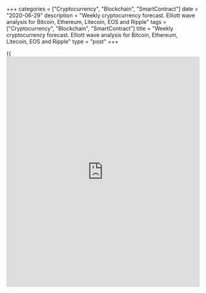 +++
categories = ["Cryptocurrency", "Blockchain", "SmartContract"]
date = "2020-06-29"
description = "Weekly cryptocurrency forecast. Elliott wave analysis for Bitcoin, Ethereum, Litecoin, EOS and Ripple"
tags = ["Cryptocurrency", "Blockchain", "SmartContract"]
title = "Weekly cryptocurrency forecast. Elliott wave analysis for Bitcoin, Ethereum, Litecoin, EOS and Ripple"
type = "post"
+++

{{<iframe id="large-banner" src="https://www.bounty.group/#slide=2.0" width="100%" height="600" scrolling="no" style="border: 0px solid rgb(216, 221, 230); border-radius: 3px;">}}

June 29, 2020

June 29, 2020

Weekly Elliott wave cryptocurrency forecast and analysisRoman Onegin

## Forecast for BTCUSD, LTCUSD, ETHUSD, EOSUSD, XRPUSD pairs

###  **Elliott wave analysis for[BTCUSD][1]**

 **![LiteForex: Weekly cryptocurrency forecast. Elliott wave analysis
for Bitcoin, Ethereum, Litecoin, EOS and Ripple][2]**

In the [daily](https://www.fintecher.org/2020/03/03/forex-trading-daily-strategy/) BTCUSD timeframe, there is developing the down corrective
wave 4, which may complete as a large double zigzag [W]-[X]-[Y]. The
sub-wave [W] has completed as a plain bear zigzag (A)-(B)-(C). There is
now developing the upward linking wave [X], which is a double zigzag
(W)-(X)-(Y), like the main correction of a higher degree. Let us study
the structure of wave (Y) currently unfolding in more detail in a
shorter timeframe.

![LiteForex: Weekly cryptocurrency forecast. Elliott wave analysis for
Bitcoin, Ethereum, Litecoin, EOS and Ripple][3]

After the down linking wave (X) completed as a double zigzag W-X-Y,
there has started the upward zigzag (Y) that is composed of the sub-
waves A-B-C. There is now unfolding the bullish impulse wave A, with the
corrective wave [4] developed inside. The market is now moving up in
impulse [5] to the level of the previous high, made by wave [3], level
10405. Therefore, the price should be rising to this level or higher
over the next few weeks.

* * *

###  **Elliott wave analysis for[ETHUSD][4]**

 **![LiteForex: Weekly cryptocurrency forecast. Elliott wave analysis
for Bitcoin, Ethereum, Litecoin, EOS and Ripple][5]**

The ETHUSD market is developing the global down triple zigzag
[W]-[X]-[Y]-[X]-[Z]. The chart displays the structure of the upward
linking wave [X], which has started after the bear zigzag [Y] completed.
Wave [X] is a double zigzag (W)-(X)-(Y). The sub-waves (W) and (X) have
completed. The final zigzag (Y) is yet developing, it is composed of
three sub-waves A-B-C. Let us study the structure of the sub-wave (Y) on
the H8 timeframe.

![LiteForex: Weekly cryptocurrency forecast. Elliott wave analysis for
Bitcoin, Ethereum, Litecoin, EOS and Ripple][6]

The upward impulse wave A has completed. The corrective wave B is now
developing, it can complete as a double three [W]-[X]-[Y]. Over the next
few trading days, the sub-waves (a) and (b) of the [Y] zigzag should
complete. Next, after this formation completes, the cryptocurrency pair
should be rising in the new upward trend.

* * *

###  **Elliott wave analysis for[LTCUSD][7]**

 **![LiteForex: Weekly cryptocurrency forecast. Elliott wave analysis
for Bitcoin, Ethereum, Litecoin, EOS and Ripple][8]**

The LTCUSD market is forming the triple zigzag [W]-[X]-[Y]-[X]-[Z]. Wave
[Z] is currently unfolding as a plain down zigzag (A)-(B)-(C). The
impulse wave (A) has completed, it is composed of five sub-waves
1-2-3-4-5. There is now developing an upward corrective wave (B). Let us
study the structure of wave (B) on the H8 timeframe.

![LiteForex: Weekly cryptocurrency forecast. Elliott wave analysis for
Bitcoin, Ethereum, Litecoin, EOS and Ripple][9]

The corrective wave (B) is composed of three sub-waves A-B-C, where the
upward impulse wave A has completed. There is now developing the
sideways correction B, which may complete as a double three [W]-[X]-[Y].
Over the next few weeks, the sub-waves b and c could complete the bear
zigzag (y), which concludes this double three.

* * *

###  **Elliott wave analysis for[EOSUSD][10]**

 **![LiteForex: Weekly cryptocurrency forecast. Elliott wave analysis
for Bitcoin, Ethereum, Litecoin, EOS and Ripple][11]**

Like other major cryptocurrencies, the EOSUSD market is forming the
global triple zigzag [W]-[X]-[Y]-[X]-[Z]. There is now developing the
second linking wave [X], which may complete as a plain upward zigzag
(A)-(B)-(C). The impulse wave (A) looks complete, and there is now
unfolding the (B) correction. Let us see the structure of the most
recent section of the chart in more detail.

![LiteForex: Weekly cryptocurrency forecast. Elliott wave analysis for
Bitcoin, Ethereum, Litecoin, EOS and Ripple][12]

The corrective wave (B) can be developing as a double three W-X-Y. There
is now developing the [Y] wave, which is likely to be a downward double
zigzag [w]-[x]-[y]. Over the next few days, the price should continue
declining in the sub-waves (b) and (c). Next, the market could turn up
and start a new uptrend.

* * *

###  **Wave analysis for[XRPUSD][13]**

 **![LiteForex: Weekly cryptocurrency forecast. Elliott wave analysis
for Bitcoin, Ethereum, Litecoin, EOS and Ripple][14]**

The XRPUSD market is developing the triple zigzag [W]-[X]-[Y]-[X]-[Z].
It is clear from the [daily](https://www.fintecher.org/2020/03/03/forex-trading-daily-strategy/) timeframe that the sub-waves [W]-[X]-[Y] have
completed. There is now developing the upward linking wave [X], which is
composed of the sub-waves (A)-(B)-(C). Let see the structure of this
wave in more detail in a shorter timeframe.

![LiteForex: Weekly cryptocurrency forecast. Elliott wave analysis for
Bitcoin, Ethereum, Litecoin, EOS and Ripple][15]

It is clear from the chart that the upward impulse wave (A) completed.
The market has started moving down in the corrective wave (B), which is
a double three W-X-Y. Over the next few days, this double three could
complete. Next, the price can turn up and start moving in the bullish
impulse wave (C).

* * *

P.S. Did you like my article? Share it in social networks: it will be
the best “thank you" :)

Ask me questions and comment below. I’ll be glad to answer your
questions and give necessary explanations.

 **Useful links:**

  * I recommend trying to trade with a reliable broker [here][16]. The system allows you to trade by yourself or copy successful traders from all across the globe.
  * Use my promo-code BLOG for getting deposit bonus 50% on LiteForex platform. Just enter this code in the appropriate field while [depositing][17] your trading account.
  * Telegram channel with high-quality analytics, Forex reviews, training articles, and other useful things for traders <t.me/liteforex>

## Price chart of BTCUSD in real time mode

![Weekly Elliott wave cryptocurrency forecast and analysis][18]

The content of this article reflects the author’s opinion and does not
necessarily reflect the official position of LiteForex. The material
published on this page is provided for informational purposes only and
should not be considered as the provision of investment advice for the
purposes of Directive 2004/39/EC.

Rate this article:

{{value}}

( {{count}} {{title}} )

   1. my.liteforex.com/trading/chart?symbol=BTCUSD
   2. cdn.liteforex.com/cache/uploads/blog_post/wave-analysis-crypto/29-06-2020X/BTCUSDDaily.png?w=30&s=63e6820aa74f79d9f4cb1fa1cfe363b7
   3. cdn.liteforex.com/cache/uploads/blog_post/wave-analysis-crypto/29-06-2020X/BTCUSDH8.png?w=30&s=6174206b1386c206a893f080e08d988d
   4. my.liteforex.com/trading/chart?symbol=ETHUSD
   5. cdn.liteforex.com/cache/uploads/blog_post/wave-analysis-crypto/29-06-2020X/ETHUSDDaily.png?w=30&s=38c0e3bbda795f1329521a77840aaafa
   6. cdn.liteforex.com/cache/uploads/blog_post/wave-analysis-crypto/29-06-2020X/ETHUSDH8.png?w=30&s=b5fb14c241ee2a59006d46ae552dcb9b
   7. my.liteforex.com/trading/chart?symbol=LTCUSD
   8. cdn.liteforex.com/cache/uploads/blog_post/wave-analysis-crypto/29-06-2020X/LTCUSDDaily.png?w=30&s=a15a05c946e3af7bd0a101a8d31201f9
   9. cdn.liteforex.com/cache/uploads/blog_post/wave-analysis-crypto/29-06-2020X/LTCUSDH8.png?w=30&s=f0c3041c8d6c288790aaec6b25410641
   10. my.liteforex.com/trading/chart?symbol=EOSUSD
   11. cdn.liteforex.com/cache/uploads/blog_post/wave-analysis-crypto/29-06-2020X/EOSUSDDaily.png?w=30&s=66ba58aeb90e3f8ee41a4f1d1f3f2bba
   12. cdn.liteforex.com/cache/uploads/blog_post/wave-analysis-crypto/29-06-2020X/EOSUSDH8.png?w=30&s=06cf23726c3813f630eda1693c175b95
   13. my.liteforex.com/trading/chart?symbol=XRPUSD
   14. cdn.liteforex.com/cache/uploads/blog_post/wave-analysis-crypto/29-06-2020X/XRPUSDDaily.png?w=30&s=5035e0dad1f5ff8bed53e1fa99b9e1ab
   15. cdn.liteforex.com/cache/uploads/blog_post/wave-analysis-crypto/29-06-2020X/XRPUSDH8.png?w=30&s=2c898d550b2a7c5a1ee6df15eb19dbca
   16. my.liteforex.com/?category=analysts-opinions&slug=weekly-elliott-wave-cryptocurrency-forecast-and-analysis-2020-06-29&openPopup=%2Fregistration%2Fpopup&utm_source=blog&utm_medium=article&utm_campaign=bonus
   17. my.liteforex.com/deposit/?category=analysts-opinions&slug=weekly-elliott-wave-cryptocurrency-forecast-and-analysis-2020-06-29&promo_code=BLOG&utm_source=blog&utm_medium=article&utm_campaign=bonus
   18. cdn.liteforex.com/cache/uploads/blog_post/wave-analysis-crypto/1-elliott-waves-weekly-forecast-for-[BTC](https://www.playgroundfx.com/blog/who-is-the-creator-of-bitcoin/)usd-ethusd-ltcusd-eosusd-xrpusd_1000x545.jpg?q=75&w=1000&s=1480cfce2406c81b57be8a77076342f1